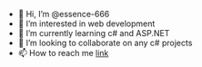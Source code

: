- 👋 Hi, I’m @essence-666
- 👀 I’m interested in web development
- 🌱 I’m currently learning c# and ASP.NET 
- 💞️ I’m looking to collaborate on any c# projects
- 📫 How to reach me [link](https://essence-666.github.io/resume/)

<!---
essence-666/essence-666 is a ✨ special ✨ repository because its `README.md` (this file) appears on your GitHub profile.
You can click the Preview link to take a look at your changes.
--->
